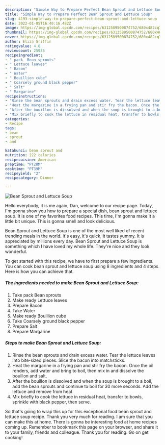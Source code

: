 ```yaml
---
description: "Simple Way to Prepare Perfect Bean Sprout and Lettuce Soup"
title: "Simple Way to Prepare Perfect Bean Sprout and Lettuce Soup"
slug: 4193-simple-way-to-prepare-perfect-bean-sprout-and-lettuce-soup
date: 2022-01-05T16:40:16.482Z
image: https://img-global.cpcdn.com/recipes/6312589500874752/680x482cq70/bean-sprout-and-lettuce-soup-recipe-main-photo.jpg
thumbnail: https://img-global.cpcdn.com/recipes/6312589500874752/680x482cq70/bean-sprout-and-lettuce-soup-recipe-main-photo.jpg
cover: https://img-global.cpcdn.com/recipes/6312589500874752/680x482cq70/bean-sprout-and-lettuce-soup-recipe-main-photo.jpg
author: Eliza Griffin
ratingvalue: 4.6
reviewcount: 25935
recipeingredient:
- " pack  Bean sprouts"
- " Lettuce leaves"
- " Bacon"
- " Water"
- " Bouillion cube"
- " Coarsely ground black pepper"
- " Salt"
- " Margarine"
recipeinstructions:
- "Rinse the bean sprouts and drain excess water. Tear the lettuce leaves into bite-sized pieces. Slice the bacon into matchsticks."
- "Heat the margarine in a frying pan and stir fry the bacon. Once the oil renders, add water and bring to boil, then mix in and dissolve the bouillon and salt."
- "After the bouillon is dissolved and when the soup is brought to a boil, add the bean sprouts and continue to boil for 30 more seconds. Add the lettuce and remove from heat."
- "Mix briefly to cook the lettuce in residual heat, transfer to bowls, sprinkle with black pepper, then serve."
categories:
- Recipe
tags:
- bean
- sprout
- and

katakunci: bean sprout and 
nutrition: 222 calories
recipecuisine: American
preptime: "PT20M"
cooktime: "PT39M"
recipeyield: "2"
recipecategory: Dinner

---
```



![Bean Sprout and Lettuce Soup](https://img-global.cpcdn.com/recipes/6312589500874752/680x482cq70/bean-sprout-and-lettuce-soup-recipe-main-photo.jpg)

Hello everybody, it is me again, Dan, welcome to our recipe page. Today, I'm gonna show you how to prepare a special dish, bean sprout and lettuce soup. It is one of my favorites food recipes. This time, I'm gonna make it a little bit unique. This is gonna smell and look delicious.



Bean Sprout and Lettuce Soup is one of the most well liked of recent trending meals in the world. It's easy, it's quick, it tastes yummy. It is appreciated by millions every day. Bean Sprout and Lettuce Soup is something which I have loved my whole life. They're nice and they look wonderful.


To get started with this recipe, we have to first prepare a few ingredients. You can cook bean sprout and lettuce soup using 8 ingredients and 4 steps. Here is how you can achieve that.

<!--inarticleads1-->

##### The ingredients needed to make Bean Sprout and Lettuce Soup:

1. Take  pack  Bean sprouts
1. Make ready  Lettuce leaves
1. Prepare  Bacon
1. Take  Water
1. Make ready  Bouillion cube
1. Take  Coarsely ground black pepper
1. Prepare  Salt
1. Prepare  Margarine




<!--inarticleads2-->

##### Steps to make Bean Sprout and Lettuce Soup:

1. Rinse the bean sprouts and drain excess water. Tear the lettuce leaves into bite-sized pieces. Slice the bacon into matchsticks.
1. Heat the margarine in a frying pan and stir fry the bacon. Once the oil renders, add water and bring to boil, then mix in and dissolve the bouillon and salt.
1. After the bouillon is dissolved and when the soup is brought to a boil, add the bean sprouts and continue to boil for 30 more seconds. Add the lettuce and remove from heat.
1. Mix briefly to cook the lettuce in residual heat, transfer to bowls, sprinkle with black pepper, then serve.




So that's going to wrap this up for this exceptional food bean sprout and lettuce soup recipe. Thank you very much for reading. I am sure that you can make this at home. There is gonna be interesting food at home recipes coming up. Remember to bookmark this page on your browser, and share it to your family, friends and colleague. Thank you for reading. Go on get cooking!
